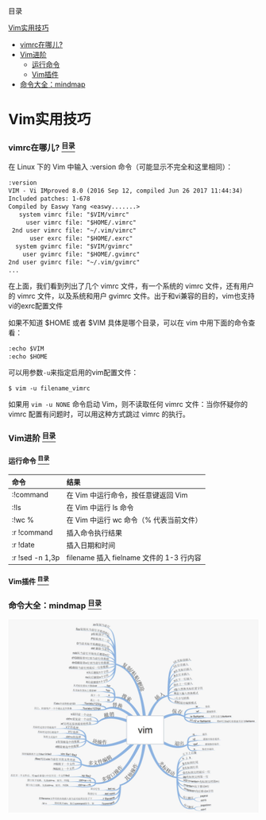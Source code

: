 <a name="content">目录</a>

[Vim实用技巧](#title)
- [vimrc在哪儿?](#where-is-vimrc)
- [Vim进阶](#vim-advanced)
	- [运行命令](#vim-command)
	- [Vim插件](#vim-plugin)
- [命令大全：mindmap](#mindmap)


<h1 name="title">Vim实用技巧</h1>

<a name="where-is-vimrc"><h3>vimrc在哪儿? [<sup>目录</sup>](#content)</h3></a>

在 Linux 下的 Vim 中输入 :version 命令（可能显示不完全和这里相同）：

```
:version
VIM - Vi IMproved 8.0 (2016 Sep 12, compiled Jun 26 2017 11:44:34)
Included patches: 1-678
Compiled by Easwy Yang <easwy.......>
   system vimrc file: "$VIM/vimrc"
     user vimrc file: "$HOME/.vimrc"
 2nd user vimrc file: "~/.vim/vimrc"
      user exrc file: "$HOME/.exrc"
  system gvimrc file: "$VIM/gvimrc"
    user gvimrc file: "$HOME/.gvimrc"
2nd user gvimrc file: "~/.vim/gvimrc"
...
```
在上面，我们看到列出了几个 vimrc 文件，有一个系统的 vimrc 文件，还有用户的 vimrc 文件，以及系统和用户 gvimrc 文件。出于和vi兼容的目的，vim也支持vi的exrc配置文件

如果不知道 $HOME 或者 $VIM 具体是哪个目录，可以在 vim 中用下面的命令查看：

```
:echo $VIM
:echo $HOME
```

可以用参数`-u`来指定启用的vim配置文件：

```
$ vim -u filename_vimrc
```

如果用 `vim -u NONE` 命令启动 Vim，则不读取任何 vimrc 文件：当你怀疑你的 vimrc 配置有问题时，可以用这种方式跳过 vimrc 的执行。

<a name="vim-advanced"><h3>Vim进阶 [<sup>目录</sup>](#content)</h3></a>

<a name="vim-command"><h4>运行命令 [<sup>目录</sup>](#content)</h4></a>

|命令|结果|
|:---|:---|
|:!command|在 Vim 中运行命令，按任意键返回 Vim|
|:!ls|在 Vim 中运行 ls 命令|
|:!wc %| 在 Vim 中运行 wc 命令（% 代表当前文件）|
|:r !command|插入命令执行结果|
|:r !date| 插入日期和时间|
|:r !sed -n 1,3p| filename 插入 fielname 文件的 1-3 行内容|


<a name="vim-plugin"><h4>Vim插件 [<sup>目录</sup>](#content)</h4></a>

<a name="mindmap"><h3>命令大全：mindmap [<sup>目录</sup>](#content)</h3></a>

<p align="center"><img src=./picture/Practical-Vim-mindmap.jpg width=900 /></p>
